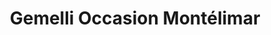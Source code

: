 ---
title: "Gemelli Occasion Montélimar"
url: /montelimar/gemelli-occasion-montelimar/
shop: voiture
---
